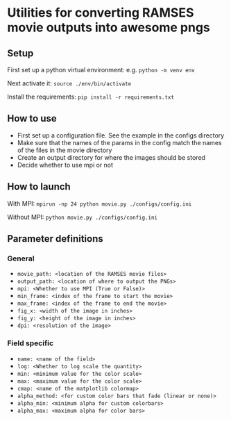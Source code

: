 # Utilities for converting RAMSES movie outputs into awesome pngs

## Setup
First set up a python virtual environment:
e.g. `python -m venv env`

Next activate it:
`source ./env/bin/activate`

Install the requirements:
`pip install -r requirements.txt`

## How to use

- First set up a configuration file. See the example in the configs directory
- Make sure that the names of the params in the config match the names of the files in the movie directory
- Create an output directory for where the images should be stored
- Decide whether to use mpi or not

## How to launch

With MPI:
`mpirun -np 24 python movie.py ./configs/config.ini`

Without MPI:
`python movie.py ./configs/config.ini`

## Parameter definitions

### General
- `movie_path: <location of the RAMSES movie files>`
- `output_path: <location of where to output the PNGs>`
- `mpi: <Whether to use MPI (True or False)>`
- `min_frame: <index of the frame to start the movie>`
- `max_frame: <index of the frame to end the movie>`
- `fig_x: <width of the image in inches>`
- `fig_y: <height of the image in inches>`
- `dpi: <resolution of the image>`

### Field specific
- `name: <name of the field>`
- `log: <Whether to log scale the quantity>`
- `min: <minimum value for the color scale>`
- `max: <maximum value for the color scale>`
- `cmap: <name of the matplotlib colormap>`
- `alpha_method: <for custom color bars that fade (linear or none)>`
- `alpha_min: <minimum alpha for custom colorbars>`
- `alpha_max: <maximum alpha for color bars>` 


